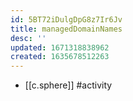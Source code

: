 ```yaml
---
id: 5BT72iDulgDpG8z7Ir6Jv
title: managedDomainNames
desc: ''
updated: 1671318838962
created: 1635678512263
---
```




- [[c.sphere]] #activity

